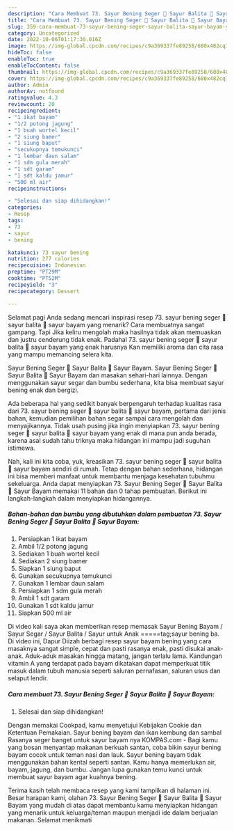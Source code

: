 ```yaml
---
description: "Cara Membuat 73. Sayur Bening Seger 🥣 Sayur Balita 🥣 Sayur Bayam yang Enak Banget, Buat Buka Puasa Sempurna"
title: "Cara Membuat 73. Sayur Bening Seger 🥣 Sayur Balita 🥣 Sayur Bayam yang Enak Banget, Buat Buka Puasa Sempurna"
slug: 359-cara-membuat-73-sayur-bening-seger-sayur-balita-sayur-bayam-yang-enak-banget-buat-buka-puasa-sempurna
category: Uncategorized
date: 2022-10-06T01:17:30.016Z
image: https://img-global.cpcdn.com/recipes/c9a369337fe89258/680x482cq70/73-sayur-bening-seger-sayur-balita-sayur-bayam-foto-resep-utama.jpg
hideToc: false
enableToc: true
enableTocContent: false
thumbnail: https://img-global.cpcdn.com/recipes/c9a369337fe89258/680x482cq70/73-sayur-bening-seger-sayur-balita-sayur-bayam-foto-resep-utama.jpg
cover: https://img-global.cpcdn.com/recipes/c9a369337fe89258/680x482cq70/73-sayur-bening-seger-sayur-balita-sayur-bayam-foto-resep-utama.jpg
author: Admin
authorAv: notfound
ratingvalue: 4.3
reviewcount: 20
recipeingredient:
- "1 ikat bayam"
- "1/2 potong jagung"
- "1 buah wortel kecil"
- "2 siung bamer"
- "1 siung baput"
- "secukupnya temukunci"
- "1 lembar daun salam"
- "1 sdm gula merah"
- "1 sdt garam"
- "1 sdt kaldu jamur"
- "500 ml air"
recipeinstructions:

- "Selesai dan siap dihidangkan!"
categories:
- Resep
tags:
- 73
- sayur
- bening

katakunci: 73 sayur bening 
nutrition: 277 calories
recipecuisine: Indonesian
preptime: "PT29M"
cooktime: "PT52M"
recipeyield: "3"
recipecategory: Dessert

---
```



Selamat pagi Anda sedang mencari inspirasi resep 73. sayur bening seger 🥣 sayur balita 🥣 sayur bayam yang menarik? Cara membuatnya sangat gampang. Tapi Jika keliru mengolah maka hasilnya tidak akan memuaskan dan justru cenderung tidak enak. Padahal 73. sayur bening seger 🥣 sayur balita 🥣 sayur bayam yang enak harusnya Kan memiliki aroma dan cita rasa yang mampu memancing selera kita.


Sayur Bening Seger 🥣 Sayur Balita 🥣 Sayur Bayam. Sayur Bening Seger 🥣 Sayur Balita 🥣 Sayur Bayam dan masakan sehari-hari lainnya. Dengan menggunakan sayur segar dan bumbu sederhana, kita bisa membuat sayur bening enak dan bergizi.

Ada beberapa hal yang sedikit banyak berpengaruh terhadap kualitas rasa dari 73. sayur bening seger 🥣 sayur balita 🥣 sayur bayam, pertama dari jenis bahan, kemudian pemilihan bahan segar sampai cara mengolah dan menyajikannya. Tidak usah pusing jika ingin menyiapkan 73. sayur bening seger 🥣 sayur balita 🥣 sayur bayam yang enak di mana pun anda berada, karena asal sudah tahu triknya maka hidangan ini mampu jadi suguhan istimewa.


Nah, kali ini kita coba, yuk, kreasikan 73. sayur bening seger 🥣 sayur balita 🥣 sayur bayam sendiri di rumah. Tetap dengan bahan sederhana, hidangan ini bisa memberi manfaat untuk membantu menjaga kesehatan tubuhmu sekeluarga. Anda dapat menyiapkan 73. Sayur Bening Seger 🥣 Sayur Balita 🥣 Sayur Bayam memakai 11 bahan dan 0 tahap pembuatan. Berikut ini langkah-langkah dalam menyiapkan hidangannya.

<!--inarticleads1-->

##### Bahan-bahan dan bumbu yang dibutuhkan dalam pembuatan 73. Sayur Bening Seger 🥣 Sayur Balita 🥣 Sayur Bayam:

1. Persiapkan 1 ikat bayam
1. Ambil 1/2 potong jagung
1. Sediakan 1 buah wortel kecil
1. Sediakan 2 siung bamer
1. Siapkan 1 siung baput
1. Gunakan secukupnya temukunci
1. Gunakan 1 lembar daun salam
1. Persiapkan 1 sdm gula merah
1. Ambil 1 sdt garam
1. Gunakan 1 sdt kaldu jamur
1. Siapkan 500 ml air


Di video kali saya akan memberikan resep memasak Sayur Bening Bayam / Sayur Segar / Sayur Balita / Sayur untuk Anak =====tag;sayur bening ba. Di video ini, Dapur Diizah berbagi resep sayur bayam bening yang cara masaknya sangat simple, cepat dan pasti rasanya enak, pasti disukai anak-anak. Aduk-aduk masakan hingga matang, jangan terlalu lama. Kandungan vitamin A yang terdapat pada bayam dikatakan dapat memperkuat titik masuk dalam tubuh manusia seperti saluran pernafasan, saluran usus dan selaput lendir. 

<!--inarticleads2-->

##### Cara membuat 73. Sayur Bening Seger 🥣 Sayur Balita 🥣 Sayur Bayam:


1. Selesai dan siap dihidangkan!

Dengan memakai Cookpad, kamu menyetujui Kebijakan Cookie dan Ketentuan Pemakaian. Sayur bening bayam dan ikan kembung dan sambal Rasanya seger banget untuk sayur bayam nya KOMPAS.com - Bagi kamu yang bosan menyantap makanan berkuah santan, coba bikin sayur bening bayam cocok untuk teman nasi dan lauk. Sayur bening bayam tidak menggunakan bahan kental seperti santan. Kamu hanya memerlukan air, bayam, jagung, dan bumbu. Jangan lupa gunakan temu kunci untuk membuat sayur bayam agar kuahnya bening. 

Terima kasih telah membaca resep yang kami tampilkan di halaman ini. Besar harapan kami, olahan 73. Sayur Bening Seger 🥣 Sayur Balita 🥣 Sayur Bayam yang mudah di atas dapat membantu kamu menyiapkan hidangan yang menarik untuk keluarga/teman maupun menjadi ide dalam berjualan makanan. Selamat menikmati
